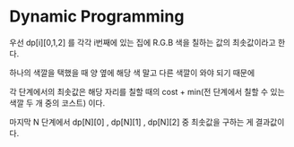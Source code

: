 # Dynamic Programming

우선 dp[i][0,1,2] 를 각각 i번째에 있는 집에 R.G.B 색을 칠하는 값의 최솟값이라고 한다.

하나의 색깔을 택했을 때 양 옆에 해당 색 말고 다른 색깔이 와야 되기 때문에

각 단계에서의 최솟값은 해당 자리를 칠할 때의 cost + min(전 단계에서 칠할 수 있는 색깔 두 개 중의 코스트) 이다.

마지막 N 단계에서 dp[N][0] , dp[N][1] , dp[N][2] 중 최솟값을 구하는 게 결과값이다. 
